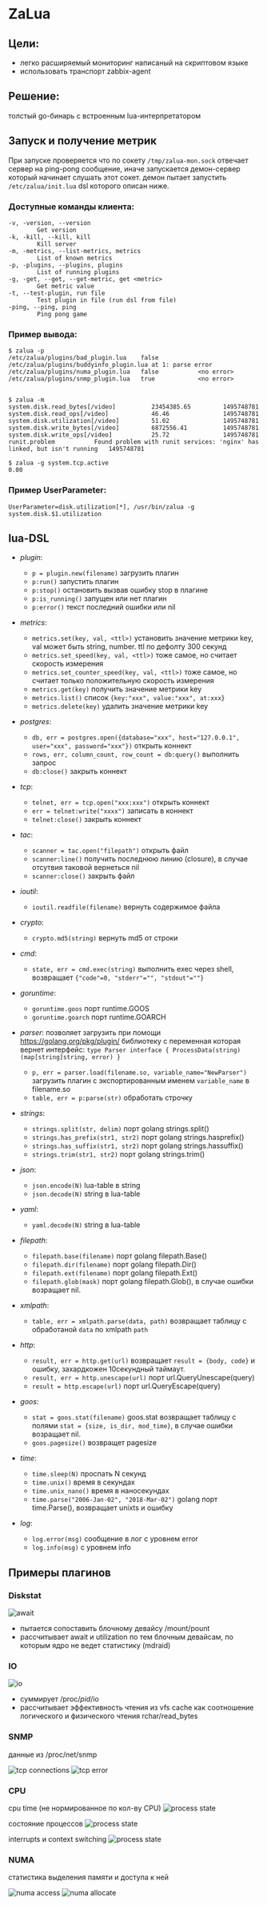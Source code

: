 # ZaLua

## Цели:

* легко расширяемый мониторинг написаный на скриптовом языке
* использовать транспорт zabbix-agent

## Решение:

толстый go-бинарь с встроенным lua-интерпретатором

## Запуск и получение метрик

При запуске проверяется что по сокету `/tmp/zalua-mon.sock` отвечает сервер на ping-pong сообщение,
иначе запускается демон-сервер который начинает слушать этот сокет.
демон пытает запустить `/etc/zalua/init.lua` dsl которого описан ниже.

### Доступные команды клиента:

```
-v, -version, --version
        Get version
-k, -kill, --kill, kill
        Kill server
-m, -metrics, --list-metrics, metrics
        List of known metrics
-p, -plugins, --plugins, plugins
        List of running plugins
-g, -get, --get, --get-metric, get <metric>
        Get metric value
-t, --test-plugin, run file
        Test plugin in file (run dsl from file)
-ping, --ping, ping
        Ping pong game
```

### Пример вывода:

```
$ zalua -p
/etc/zalua/plugins/bad_plugin.lua    false           /etc/zalua/plugins/buddyinfo_plugin.lua at 1: parse error
/etc/zalua/plugins/numa_plugin.lua   false           <no error>
/etc/zalua/plugins/snmp_plugin.lua   true            <no error>


$ zalua -m
system.disk.read_bytes[/video]          23454385.65         1495748781
system.disk.read_ops[/video]            46.46               1495748781
system.disk.utilization[/video]         51.02               1495748781
system.disk.write_bytes[/video]         6872556.41          1495748781
system.disk.write_ops[/video]           25.72               1495748781
runit.problem           Found problem with runit services: 'nginx' has linked, but isn't running   1495748781

$ zalua -g system.tcp.active
0.00
```

### Пример UserParameter:

```
UserParameter=disk.utilization[*], /usr/bin/zalua -g system.disk.$1.utilization
```

## lua-DSL

* *plugin*:
    * `p = plugin.new(filename)` загрузить плагин
    * `p:run()` запустить плагин
    * `p:stop()` остановить вызвав ошибку stop в плагине
    * `p:is_running()` запущен или нет плагин
    * `p:error()` текст последний ошибки или nil

* *metrics*:
    * `metrics.set(key, val, <ttl>)` установить значение метрики key, val может быть string, number. ttl по дефолту 300 секунд
    * `metrics.set_speed(key, val, <ttl>)` тоже самое, но считает скорость измерения
    * `metrics.set_counter_speed(key, val, <ttl>)` тоже самое, но считает только положительную скорость измерения
    * `metrics.get(key)` получить значение метрики key
    * `metrics.list()` список `{key:"xxx", value:"xxx", at:xxx}`
    * `metrics.delete(key)` удалить значение метрики key

* *postgres*:
    * `db, err = postgres.open({database="xxx", host="127.0.0.1", user="xxx", password="xxx"})` открыть коннект
    * `rows, err, column_count, row_count = db:query()` выполнить запрос
    * `db:close()` закрыть коннект

* *tcp*:
    * `telnet, err = tcp.open("xxx:xxx")` открыть коннект
    * `err = telnet:write("xxxx")` записать в коннект
    * `telnet:close()` закрыть коннект

* *tac*:
    * `scanner = tac.open("filepath")` открыть файл
    * `scanner:line()` получить последнюю линию (closure), в случае отсутвия таковой вернеться nil
    * `scanner:close()` закрыть файл

* *ioutil*:
    * `ioutil.readfile(filename)` вернуть содержимое файла

* *crypto*:
    * `crypto.md5(string)` вернуть md5 от строки

* *cmd*:
    * `state, err = cmd.exec(string)` выполнить exec через shell, возвращает `{"code"=0, "stderr"="", "stdout"=""}`

* *goruntime*:
    * `goruntime.goos` порт runtime.GOOS
    * `goruntime.goarch` порт runtime.GOARCH

* *parser*:
    позволяет загрузить при помощи https://golang.org/pkg/plugin/ библиотеку с переменная которая вернет интерфейс: `type Parser interface { ProcessData(string) (map[string]string, error) }`
    * `p, err = parser.load(filename.so, variable_name="NewParser")` загрузить плагин с экспортированным именем `variable_name` в filename.so
    * `table, err = p:parse(str)` обработать строчку

* *strings*:
    * `strings.split(str, delim)` порт golang strings.split()
    * `strings.has_prefix(str1, str2)` порт golang strings.hasprefix()
    * `strings.has_suffix(str1, str2)` порт golang strings.hassuffix()
    * `strings.trim(str1, str2)` порт golang strings.trim()

* *json*:
    * `json.encode(N)` lua-table в string
    * `json.decode(N)` string в lua-table

* *yaml*:
    * `yaml.decode(N)` string в lua-table

* *filepath*:
    * `filepath.base(filename)` порт golang filepath.Base()
    * `filepath.dir(filename)` порт golang filepath.Dir()
    * `filepath.ext(filename)` порт golang filepath.Ext()
    * `filepath.glob(mask)` порт golang filepath.Glob(), в случае ошибки возращает nil.

* *xmlpath*:
    * `table, err = xmlpath.parse(data, path)` возвращает таблицу с обработаной `data` по xmlpath `path`

* *http*:
    * `result, err = http.get(url)` возвращает `result = {body, code}` и ошибку, захардкожен 10секундный таймаут.
    * `result, err = http.unescape(url)` порт  url.QueryUnescape(query)
    * `result = http.escape(url)` порт url.QueryEscape(query)

* *goos*:
    * `stat = goos.stat(filename)` goos.stat возвращает таблицу с полями `stat = {size, is_dir, mod_time}`, в случае ошибки возращает nil.
    * `goos.pagesize()` возвращет pagesize

* *time*:
    * `time.sleep(N)` проспать N секунд
    * `time.unix()` время в секундах
    * `time.unix_nano()` время в наносекундах
    * `time.parse("2006-Jan-02", "2018-Mar-02")` golang порт time.Parse(), возвращает unixts и ошибку

* *log*:
    * `log.error(msg)` сообщение в лог с уровнем error
    * `log.info(msg)` с уровнем info

## Примеры плагинов

### Diskstat

![await](/img/await.png)

* пытается сопоставить блочному девайсу /mount/pount
* рассчитывает await и utilization по тем блочным девайсам, по которым ядро не ведет статистику (mdraid)

### IO

![io](/img/io-syscall.png)

* суммирует /proc/*pid*/io
* рассчитывает эффективность чтения из vfs cache как соотношение логического и физического чтения rchar/read_bytes

### SNMP

данные из /proc/net/snmp

![tcp connections](/img/tcp-speed.png)
![tcp error](/img/tcp-errors.png)

### CPU

cpu time (не нормированное по кол-ву CPU)
![process state](/img/cpu-time.png)

состояние процессов
![process state](/img/cpu-proc.png)

interrupts и context switching
![process state](/img/cpu-intr.png)

### NUMA

статистика выделения памяти и доступа к ней

![numa access](/img/numa-access.png)
![numa allocate](/img/numa-alloc.png)
